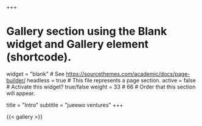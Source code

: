 +++
# Gallery section using the Blank widget and Gallery element (shortcode).
widget = "blank"  # See https://sourcethemes.com/academic/docs/page-builder/
headless = true  # This file represents a page section.
active = false  # Activate this widget? true/false
weight = 33  # 66 # Order that this section will appear.

title = "Intro"
subtitle = "jueewo ventures"
+++

{{< gallery >}}
